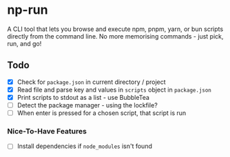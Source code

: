 # np-run

A CLI tool that lets you browse and execute npm, pnpm, yarn, or bun scripts directly from the command line. No more memorising commands - just pick, run, and go!

## Todo

- [x] Check for `package.json` in current directory / project
- [x] Read file and parse key and values in `scripts` object in `package.json`
- [x] Print scripts to stdout as a list - use BubbleTea
- [ ] Detect the package manager - using the lockfile?
- [ ] When enter is pressed for a chosen script, that script is run

### Nice-To-Have Features
- [ ] Install dependencies if `node_modules` isn't found
